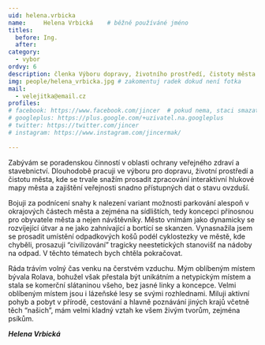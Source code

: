 ```yaml
---
uid: helena.vrbicka
name:     Helena Vrbická  	# běžně používáné jméno
titles:
  before: Ing.
  after: 
category:
  - vybor
ordvy: 6
description: členka Výboru dopravy, životního prostředí, čistoty města a zeleně
img: people/helena_vrbicka.jpg # zakomentuj radek dokud není fotka
mail:
  - velejitka@email.cz  
profiles:
# facebook: https://www.facebook.com/jincer  # pokud nema, staci smazat tuto radku
# googleplus: https://plus.google.com/+uzivatel.na.googleplus
# twitter: https://twitter.com/jincer
# instagram: https://www.instagram.com/jincermak/ 
   
---
```

Zabývám se poradenskou činností v oblasti ochrany veřejného zdraví a stavebnictví. Dlouhodobě pracuji ve výboru pro dopravu, životní prostředí a čistotu města, kde se trvale snažím prosadit zpracování interaktivní hlukové mapy města a zajištění veřejnosti snadno přístupných dat o stavu ovzduší. 

Bojuji za podnícení snahy k nalezení variant možnosti parkování alespoň v okrajových částech města a zejména na sídlištích, tedy koncepci přínosnou pro obyvatele města a nejen návštěvníky. Město vnímám jako dynamicky se rozvíjející útvar a ne jako zahnívající a bortící se skanzen. Vynasnažila jsem se prosadit umístění odpadkových košů podél cyklostezky ve městě, kde chyběli, prosazuji “civilizování” tragicky neestetických stanovišť na nádoby na odpad. V těchto tématech bych chtěla pokračovat.

Ráda trávím volný čas venku na čerstvém vzduchu. Mým oblíbeným místem bývala Rolava, bohužel však přestala být unikátním a netypickým místem a stala se komerční slátaninou všeho, bez jasné linky a koncepce. Velmi oblíbeným místem jsou i lázeňské lesy se svými rozhlednami. Miluji aktivní pohyb a pobyt v přírodě, cestování a hlavně poznávání jiných krajů včetně těch “našich”, mám velmi kladný vztah ke všem živým tvorům, zejména psíkům.

***Helena Vrbická***
